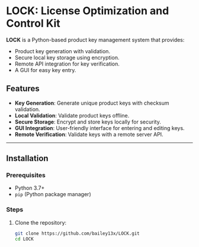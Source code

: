 # LOCK: License Optimization and Control Kit

**LOCK** is a Python-based product key management system that provides:
- Product key generation with validation.
- Secure local key storage using encryption.
- Remote API integration for key verification.
- A GUI for easy key entry.

## Features
- **Key Generation**: Generate unique product keys with checksum validation.
- **Local Validation**: Validate product keys offline.
- **Secure Storage**: Encrypt and store keys locally for security.
- **GUI Integration**: User-friendly interface for entering and editing keys.
- **Remote Verification**: Validate keys with a remote server API.

---

## Installation

### Prerequisites
- Python 3.7+
- `pip` (Python package manager)

### Steps
1. Clone the repository:
   ```bash
   git clone https://github.com/bailey13x/LOCK.git
   cd LOCK
